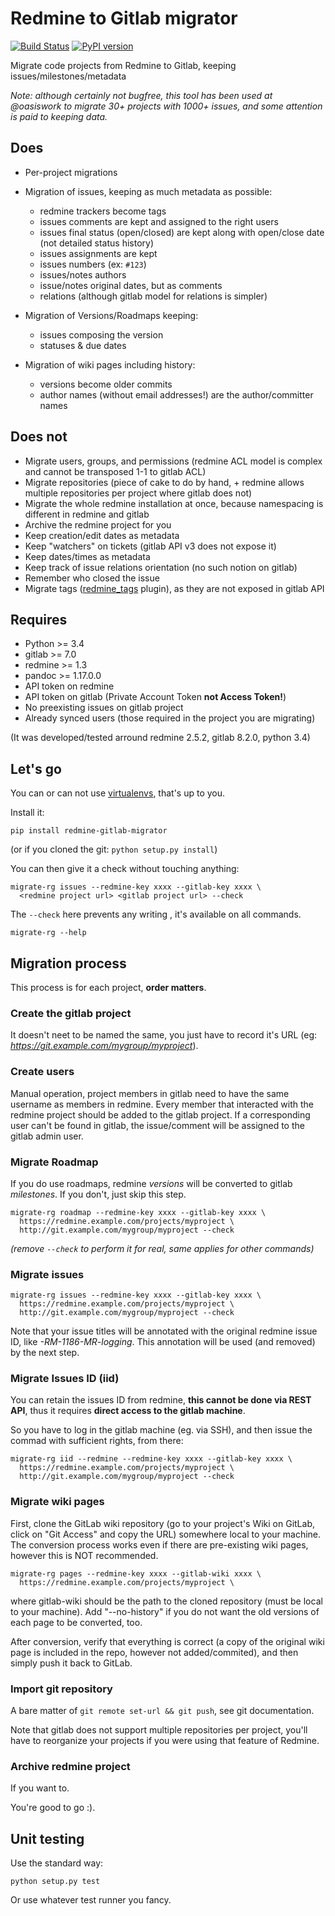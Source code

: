 # Redmine to Gitlab migrator

[![Build Status](https://travis-ci.org/oasiswork/redmine-gitlab-migrator.svg?branch=master)](https://travis-ci.org/oasiswork/redmine-gitlab-migrator) [![PyPI version](https://badge.fury.io/py/redmine-gitlab-migrator.svg)](https://badge.fury.io/py/redmine-gitlab-migrator)

Migrate code projects from Redmine to Gitlab, keeping issues/milestones/metadata

_Note: although certainly not bugfree, this tool has been used at @oasiswork to migrate 30+ projects with 1000+ issues, and some attention is paid to keeping data._

## Does

- Per-project migrations
- Migration of issues, keeping as much metadata as possible:

  - redmine trackers become tags
  - issues comments are kept and assigned to the right users
  - issues final status (open/closed) are kept along with open/close date (not detailed status history)
  - issues assignments are kept
  - issues numbers (ex: `#123`)
  - issues/notes authors
  - issue/notes original dates, but as comments
  - relations (although gitlab model for relations is simpler)

- Migration of Versions/Roadmaps keeping:

  - issues composing the version
  - statuses & due dates

- Migration of wiki pages including history:

  - versions become older commits
  - author names (without email addresses!) are the author/committer names

## Does not

- Migrate users, groups, and permissions (redmine ACL model is complex and cannot be transposed 1-1 to gitlab ACL)
- Migrate repositories (piece of cake to do by hand, + redmine allows multiple repositories per project where gitlab does not)
- Migrate the whole redmine installation at once, because namespacing is different in redmine and gitlab
- Archive the redmine project for you
- Keep creation/edit dates as metadata
- Keep "watchers" on tickets (gitlab API v3 does not expose it)
- Keep dates/times as metadata
- Keep track of issue relations orientation (no such notion on gitlab)
- Remember who closed the issue
- Migrate tags ([redmine_tags](https://www.redmine.org/plugins/redmine_tags) plugin), as they are not exposed in gitlab API

## Requires

- Python >= 3.4
- gitlab >= 7.0
- redmine >= 1.3
- pandoc >= 1.17.0.0
- API token on redmine
- API token on gitlab (Private Account Token **not Access Token!**)
- No preexisting issues on gitlab project
- Already synced users (those required in the project you are migrating)

(It was developed/tested arround redmine 2.5.2, gitlab 8.2.0, python 3.4)

## Let's go

You can or can not use [virtualenvs](http://docs.python-guide.org/en/latest/dev/virtualenvs/), that's up to you.

Install it:

```
pip install redmine-gitlab-migrator
```

(or if you cloned the git: `python setup.py install`)

You can then give it a check without touching anything:

```
migrate-rg issues --redmine-key xxxx --gitlab-key xxxx \
  <redmine project url> <gitlab project url> --check
```

The `--check` here prevents any writing , it's available on all commands.

```
migrate-rg --help
```

## Migration process

This process is for each project, **order matters**.

### Create the gitlab project

It doesn't neet to be named the same, you just have to record it's URL (eg: _<https://git.example.com/mygroup/myproject>_).

### Create users

Manual operation, project members in gitlab need to have the same username as members in redmine. Every member that interacted with the redmine project should be added to the gitlab project. If a corresponding user can't be found in gitlab, the issue/comment will be assigned to the gitlab admin user.

### Migrate Roadmap

If you do use roadmaps, redmine _versions_ will be converted to gitlab _milestones_. If you don't, just skip this step.

```
migrate-rg roadmap --redmine-key xxxx --gitlab-key xxxx \
  https://redmine.example.com/projects/myproject \
  http://git.example.com/mygroup/myproject --check
```

_(remove `--check` to perform it for real, same applies for other commands)_

### Migrate issues

```
migrate-rg issues --redmine-key xxxx --gitlab-key xxxx \
  https://redmine.example.com/projects/myproject \
  http://git.example.com/mygroup/myproject --check
```

Note that your issue titles will be annotated with the original redmine issue ID, like _-RM-1186-MR-logging_. This annotation will be used (and removed) by the next step.

### Migrate Issues ID (iid)

You can retain the issues ID from redmine, **this cannot be done via REST API**, thus it requires **direct access to the gitlab machine**.

So you have to log in the gitlab machine (eg. via SSH), and then issue the commad with sufficient rights, from there:

```
migrate-rg iid --redmine --redmine-key xxxx --gitlab-key xxxx \
  https://redmine.example.com/projects/myproject \
  http://git.example.com/mygroup/myproject --check
```

### Migrate wiki pages

First, clone the GitLab wiki repository (go to your project's Wiki on GitLab, click on "Git Access" and copy the URL) somewhere local to your machine. The conversion process works even if there are pre-existing wiki pages, however this is NOT recommended.

```
migrate-rg pages --redmine-key xxxx --gitlab-wiki xxxx \
  https://redmine.example.com/projects/myproject \
```

where gitlab-wiki should be the path to the cloned repository (must be local to your machine). Add "--no-history" if you do not want the old versions of each page to be converted, too.

After conversion, verify that everything is correct (a copy of the original wiki page is included in the repo, however not added/commited), and then simply push it back to GitLab.

### Import git repository

A bare matter of `git remote set-url && git push`, see git documentation.

Note that gitlab does not support multiple repositories per project, you'll have to reorganize your projects if you were using that feature of Redmine.

### Archive redmine project

If you want to.

You're good to go :).

## Unit testing

Use the standard way:

```
python setup.py test
```

Or use whatever test runner you fancy.
